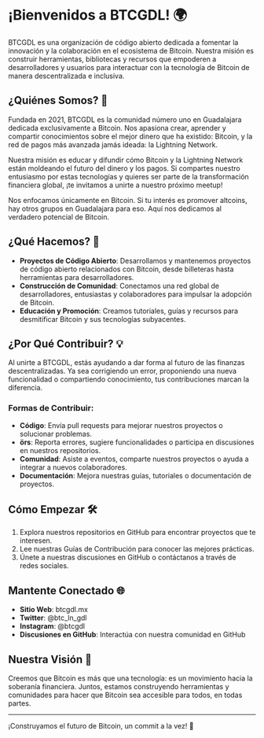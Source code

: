 # ¡Bienvenidos a BTCGDL! 🌍

BTCGDL es una organización de código abierto dedicada a fomentar la innovación y la colaboración en el ecosistema de Bitcoin. Nuestra misión es construir herramientas, bibliotecas y recursos que empoderen a desarrolladores y usuarios para interactuar con la tecnología de Bitcoin de manera descentralizada e inclusiva.

## ¿Quiénes Somos? 🤔

Fundada en 2021, BTCGDL es la comunidad número uno en Guadalajara dedicada exclusivamente a Bitcoin. Nos apasiona crear, aprender y compartir conocimientos sobre el mejor dinero que ha existido: Bitcoin, y la red de pagos más avanzada jamás ideada: la Lightning Network.

Nuestra misión es educar y difundir cómo Bitcoin y la Lightning Network están moldeando el futuro del dinero y los pagos. Si compartes nuestro entusiasmo por estas tecnologías y quieres ser parte de la transformación financiera global, ¡te invitamos a unirte a nuestro próximo meetup!

Nos enfocamos únicamente en Bitcoin. Si tu interés es promover altcoins, hay otros grupos en Guadalajara para eso. Aquí nos dedicamos al verdadero potencial de Bitcoin.

## ¿Qué Hacemos? 🚀

- **Proyectos de Código Abierto**: Desarrollamos y mantenemos proyectos de código abierto relacionados con Bitcoin, desde billeteras hasta herramientas para desarrolladores.
- **Construcción de Comunidad**: Conectamos una red global de desarrolladores, entusiastas y colaboradores para impulsar la adopción de Bitcoin.
- **Educación y Promoción**: Creamos tutoriales, guías y recursos para desmitificar Bitcoin y sus tecnologías subyacentes.

## ¿Por Qué Contribuir? 💡

Al unirte a BTCGDL, estás ayudando a dar forma al futuro de las finanzas descentralizadas. Ya sea corrigiendo un error, proponiendo una nueva funcionalidad o compartiendo conocimiento, tus contribuciones marcan la diferencia.

### Formas de Contribuir:

- **Código**: Envía pull requests para mejorar nuestros proyectos o solucionar problemas.
- **örs**: Reporta errores, sugiere funcionalidades o participa en discusiones en nuestros repositorios.
- **Comunidad**: Asiste a eventos, comparte nuestros proyectos o ayuda a integrar a nuevos colaboradores.
- **Documentación**: Mejora nuestras guías, tutoriales o documentación de proyectos.

## Cómo Empezar 🛠️

1. Explora nuestros repositorios en GitHub para encontrar proyectos que te interesen.
2. Lee nuestras Guías de Contribución para conocer las mejores prácticas.
3. Únete a nuestras discusiones en GitHub o contáctanos a través de redes sociales.

## Mantente Conectado 🌐

- **Sitio Web**: btcgdl.mx
- **Twitter**: @btc_ln_gdl
- **Instagram**: @btcgdl
- **Discusiones en GitHub**: Interactúa con nuestra comunidad en GitHub

## Nuestra Visión 🌟

Creemos que Bitcoin es más que una tecnología: es un movimiento hacia la soberanía financiera. Juntos, estamos construyendo herramientas y comunidades para hacer que Bitcoin sea accesible para todos, en todas partes.

---

¡Construyamos el futuro de Bitcoin, un commit a la vez! 🚀